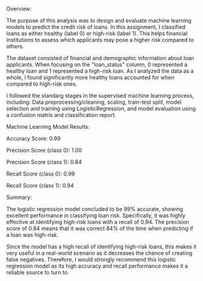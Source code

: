 Overview:

The purpose of this analysis was to design and evaluate machine learning models to predict the credit risk of loans. In this assignment, I classified loans as either healthy (label 0) or high-risk (label 1). This helps financial institutions to assess which applicants may pose a higher risk compared to others. 

The dataset consisted of financial and demographic information about loan applicants. When focusing on the "loan_status" column, 0 represented a healthy loan and 1 represented a high-risk loan. As I analyzed the data as a whole, I found significantly more healthy loans accounted for when compared to high-risk ones.

I followed the standarg stages in the supervised machine learning process, including:
Data preprocessing/cleaning,
scaling,
train-test split,
model selection and training using LogisticRegression, and
model evaluation using a confusion matrix and classification report.

Machine Learning Model Results:

Accuracy Score: 0.99

Precision Score (class 0): 1.00

Precision Score (class 1): 0.84

Recall Score (class 0): 0.99

Recall Score (class 1): 0.94


Summary:

The logistic regression model concluded to be 99% accurate, showing excellent performance in classifying loan risk. Specifically, it was highly effective at identifying high-risk loans with a recall of 0.94. The precision score of 0.84 means that it was correct 84% of the time when predicting if a loan was high-risk.  

Since the model has a high recall of identifying high-risk loans, this makes it very useful in a real-world scenario as it decreases the chance of creating false negatives. Therefore, I would strongly recommend this logistic regression model as its high accuracy and recall performance makes it a reliable source to turn to. 

